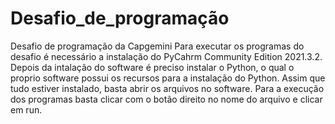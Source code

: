 # Desafio_de_programação
Desafio de programação da Capgemini
Para executar os programas do desafio é necessário a instalação do PyCahrm Community Edition 2021.3.2. Depois da intalação do software é preciso instalar o Python, o qual o proprio software possui os recursos para a instalação do Python. Assim que tudo estiver instalado, basta abrir os arquivos no software. Para a execução dos programas basta clicar com o botão direito no nome do arquivo e clicar em run.
